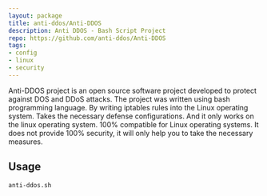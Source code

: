 ```yaml
---
layout: package
title: anti-ddos/Anti-DDOS
description: Anti DDOS - Bash Script Project 
repo: https://github.com/anti-ddos/Anti-DDOS
tags:
- config
- linux
- security
---
```

 
Anti-DDOS project is an open source software project developed to protect against DOS and DDoS attacks. The project was written using bash programming language. By writing iptables rules into the Linux operating system. Takes the necessary defense configurations. And it only works on the linux operating system. 100% compatible for Linux operating systems. It does not provide 100% security, it will only help you to take the necessary measures.

## Usage
 
	anti-ddos.sh
